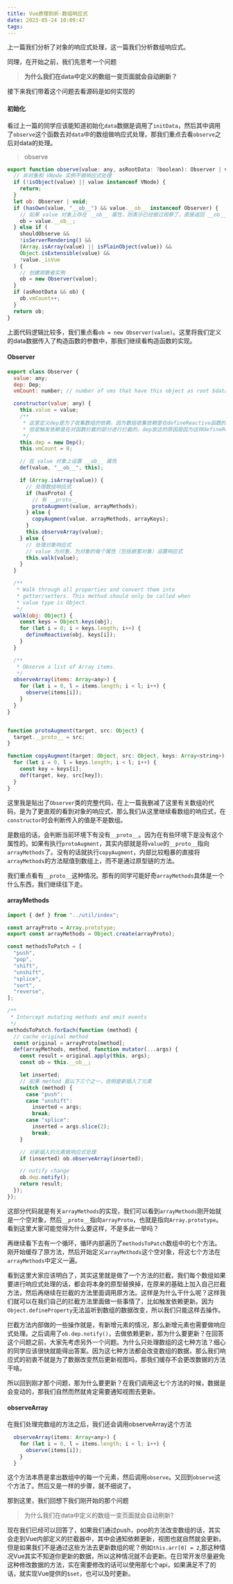 ```yaml
---
title: Vue原理剖析-数组响应式
date: 2023-05-24 10:09:47
tags:
---
```


上一篇我们分析了对象的响应式处理，这一篇我们分析数组响应式。

同理，在开始之前，我们先思考一个问题
> **为什么我们在data中定义的数组一变页面就会自动刷新？**

接下来我们带着这个问题去看源码是如何实现的

<!--more-->

#### 初始化
看过上一篇的同学应该能知道初始化`data`数据是调用了`initData`，然后其中调用了`observe`这个函数去对`data`中的数组做响应式处理，那我们重点去看`observe`之后对data的处理。

> observe
```js
export function observe(value: any, asRootData: ?boolean): Observer | void {
  // 非对象和 VNode 实例不做响应式处理
  if (!isObject(value) || value instanceof VNode) {
    return;
  }
  let ob: Observer | void;
  if (hasOwn(value, "__ob__") && value.__ob__ instanceof Observer) {
    // 如果 value 对象上存在 __ob__ 属性，则表示已经做过观察了，直接返回 __ob__ 属性
    ob = value.__ob__;
  } else if (
    shouldObserve &&
    !isServerRendering() &&
    (Array.isArray(value) || isPlainObject(value)) &&
    Object.isExtensible(value) &&
    !value._isVue
  ) {
    // 创建观察者实例
    ob = new Observer(value);
  }
  if (asRootData && ob) {
    ob.vmCount++;
  }
  return ob;
}
```

上面代码逻辑比较多，我们重点看`ob = new Observer(value)`。这里将我们定义的data数据传入了构造函数的参数中，那我们继续看构造函数的实现。

#### Observer 
```js
export class Observer {
  value: any;
  dep: Dep;
  vmCount: number; // number of vms that have this object as root $data

  constructor(value: any) {
    this.value = value;
    /**
     * 这里定义dep是为了收集数组的依赖，因为数组收集依赖是在defineReactive函数的getter中收集的
     * 但是触发依赖是在对函数拦截的部分进行拦截的，dep放这的原因是因为这样defineReactive和函数拦截部分都能拿到dep
     */
    this.dep = new Dep();
    this.vmCount = 0;

    // 在 value 对象上设置 __ob__ 属性
    def(value, "__ob__", this);

    if (Array.isArray(value)) {
      // 处理数组响应式
      if (hasProto) {
        // 有 __proto__
        protoAugment(value, arrayMethods);
      } else {
        copyAugment(value, arrayMethods, arrayKeys);
      }
      this.observeArray(value);
    } else {
      // 处理对象响应式
      // value 为对象，为对象的每个属性（包括嵌套对象）设置响应式
      this.walk(value);
    }
  }

  /**
   * Walk through all properties and convert them into
   * getter/setters. This method should only be called when
   * value type is Object.
   */
  walk(obj: Object) {
    const keys = Object.keys(obj);
    for (let i = 0; i < keys.length; i++) {
      defineReactive(obj, keys[i]);
    }
  }

  /**
   * Observe a list of Array items.
   */
  observeArray(items: Array<any>) {
    for (let i = 0, l = items.length; i < l; i++) {
      observe(items[i]);
    }
  }
}


function protoAugment(target, src: Object) {
  target.__proto__ = src;
}

function copyAugment(target: Object, src: Object, keys: Array<string>) {
  for (let i = 0, l = keys.length; i < l; i++) {
    const key = keys[i];
    def(target, key, src[key]);
  }
}

```
这里我是贴出了`Observer`类的完整代码，在上一篇我删减了这里有关数组的代码，是为了更直观的看到对象的响应式，那么我们从这里继续看数组的响应式，在`constructor`时会判断传入的值是不是数组。

是数组的话，会判断当前环境下有没有`__proto__`。因为在有些环境下是没有这个属性的。如果有执行`protoAugment`，其实内部就是将`value`的`__proto__`指向`arrayMethods`了。没有的话就执行`copyAugment`，内部比较粗暴的直接将`arrayMethods`的方法赋值到数组上，而不是通过原型链的方法。

我们重点看有`__proto__`这种情况。那有的同学可能好奇`arrayMethods`具体是一个什么东西，我们继续往下走。

#### arrayMethods
```js
import { def } from "../util/index";

const arrayProto = Array.prototype;
export const arrayMethods = Object.create(arrayProto);

const methodsToPatch = [
  "push",
  "pop",
  "shift",
  "unshift",
  "splice",
  "sort",
  "reverse",
];

/**
 * Intercept mutating methods and emit events
 */
methodsToPatch.forEach(function (method) {
  // cache original method
  const original = arrayProto[method];
  def(arrayMethods, method, function mutator(...args) {
    const result = original.apply(this, args);
    const ob = this.__ob__;

    let inserted;
    // 如果 method 是以下三个之一，说明是新插入了元素
    switch (method) {
      case "push":
      case "unshift":
        inserted = args;
        break;
      case "splice":
        inserted = args.slice(2);
        break;
    }

    // 对新插入的元素做响应式处理
    if (inserted) ob.observeArray(inserted);

    // notify change
    ob.dep.notify();
    return result;
  });
});
```
这部分代码就是有关`arrayMethods`的实现，我们可以看到`arrayMethods`刚开始就是一个空对象，然后`__proto__`指向`arrayProto`，也就是指向`Array.prototype`。看到这里大家可能觉得为什么要这样，不是多此一举吗？

再继续看下去有一个循环，循环内部遍历了`methodsToPatch`数组中的七个方法。刚开始缓存了原方法，然后开始定义`arrayMethods`这个空对象，将这七个方法在`arrayMethods`中定义一遍。

看到这里大家应该明白了，其实这里就是做了一个方法的拦截，我们每个数组如果要进行响应式处理的话，都会将本身的原型替换掉，在原来的基础上加入自己拦截方法，然后再继续在拦截的方法里面调用原方法。这样是为什么干什么呢？这样我们就可以在我们自己的拦截方法里面做一些事情了，比如触发依赖更新。因为`Object.defineProperty`无法监听到数组的数据改变，所以我们只能这样去操作。

拦截方法内部做的一些操作就是，有新增元素的情况，那么新增元素也需要做响应式处理。之后调用了`ob.dep.notify()`，去做依赖更新，那为什么要更新？在回答这个问题之前，大家先考虑另外一个问题。为什么只处理数组的这七种方法？细心的同学应该很快就能得出答案。因为这七种方法都会改变数组的数据，那么我们响应式的初衷不就是为了数据改变然后更新视图吗，那我们缓存不会更改数据的方法干啥。

所以回到刚才那个问题，那为什么要更新？在我们调用这七个方法的时候，数据是会变动的，那我们自然而然就肯定需要通知视图去更新。

#### observeArray
在我们处理完数组的方法之后，我们还会调用observeArray这个方法
```js
  observeArray(items: Array<any>) {
    for (let i = 0, l = items.length; i < l; i++) {
      observe(items[i]);
    }
  }
```
这个方法本质是拿出数组中的每一个元素，然后调用`observe`。又回到`observe`这个方法了。然后又是一样的步骤，就不细说了。

那到这里，我们回想下我们刚开始的那个问题
> 为什么我们在data中定义的数组一变页面就会自动刷新?

现在我们已经可以回答了，如果我们通过push，pop的方法改变数组的话，其实会走到Vue内部定义的拦截器中，其中会通知依赖更新，视图也就自然就会更新。但是如果我们不是通过这些方法去更新数组的呢？例如`this.arr[0] = 2`,那这种情况Vue其实不知道你更新的数据，所以这种情况就不会更新。在日常开发尽量避免这种修改数据的方法，实在需要修改的话可以使用那七个api，如果满足不了的话，就实现Vue提供的`$set`，也可以及时更新。